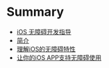 # Summary

* [iOS 无障碍开发指导](README.md)
* [简介](1_ios_app/README.md)
* [理解iOS的无障碍特性](ios/README.md)
* [让你的iOS APP支持无障碍使用](ios_app/README.md)

